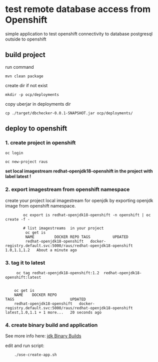 # test remote database access  from Openshift



simple application to test openshift connectivity to 
database postgresql outside to openshift






## build project 

run command 

    mvn clean package

create dir if not exist 

    
    mkdir -p ocp/deployments

copy uberjar in deployments dir

   
    cp ./target/dbchecker-0.0.1-SNAPSHOT.jar ocp/deployments/


## deploy to openshift

### 1. create project in openshift

    oc login

    oc new-project raus


**set local imagestream redhat-openjdk18-openshift in the project with label latest !**

### 2. export imagestream from openshift namespace ###

create your project local imagestream for openjdk
by exporting openjdk image from openshift namespace.


            oc export is redhat-openjdk18-openshift -n openshift | oc create -f -

            # list imagestreams  in your project
             oc get is
             NAME         DOCKER REPO TAGS          UPDATED
             redhat-openjdk18-openshift   docker-registry.default.svc:5000/raus/redhat-openjdk18-openshift   1.0,1.1,1.2   About a minute ago

### 3.  tag it to latest ###


         oc tag redhat-openjdk18-openshift:1.2  redhat-openjdk18-openshift:latest


        oc get is
        NAME    DOCKER REPO                                                        TAGS                         UPDATED 
        redhat-openjdk18-openshift   docker-registry.default.svc:5000/raus/redhat-openjdk18-openshift   latest,1.0,1.1 + 1 more...   20 seconds ago

### 4. create binary build and application 

See more info here:
[jdk Binary Builds](https://access.redhat.com/documentation/en-us/red_hat_jboss_middleware_for_openshift/3/html-single/red_hat_java_s2i_for_openshift/#binary_builds)

edit and run script:


        ./ose-create-app.sh

